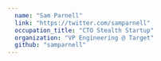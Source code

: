 ```yaml
---
  name: "Sam Parnell"
  link: "https://twitter.com/samparnell"
  occupation_title: "CTO Stealth Startup"
  organization: "VP Engineering @ Target"
  github: "samparnell"
---
```

